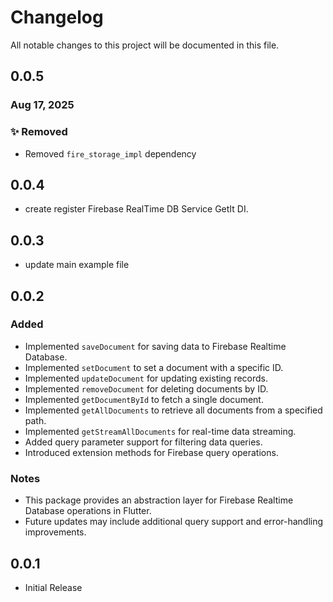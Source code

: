 # Changelog

All notable changes to this project will be documented in this file.

## 0.0.5

### Aug 17, 2025

### ✨ Removed

- Removed `fire_storage_impl` dependency

## 0.0.4

- create register Firebase RealTime DB Service GetIt DI.

## 0.0.3

- update main example file

## 0.0.2

### Added

- Implemented `saveDocument` for saving data to Firebase Realtime Database.
- Implemented `setDocument` to set a document with a specific ID.
- Implemented `updateDocument` for updating existing records.
- Implemented `removeDocument` for deleting documents by ID.
- Implemented `getDocumentById` to fetch a single document.
- Implemented `getAllDocuments` to retrieve all documents from a specified path.
- Implemented `getStreamAllDocuments` for real-time data streaming.
- Added query parameter support for filtering data queries.
- Introduced extension methods for Firebase query operations.

### Notes

- This package provides an abstraction layer for Firebase Realtime Database operations in Flutter.
- Future updates may include additional query support and error-handling improvements.

## 0.0.1

- Initial Release
